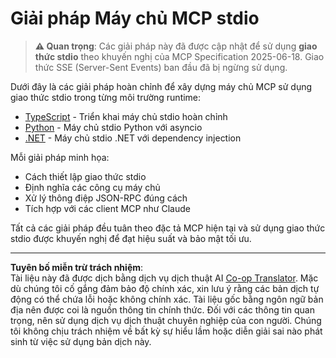 <!--
CO_OP_TRANSLATOR_METADATA:
{
  "original_hash": "e378b47e0361b7a9b0dab7a0306878c8",
  "translation_date": "2025-08-26T20:02:37+00:00",
  "source_file": "03-GettingStarted/05-stdio-server/solution/README.md",
  "language_code": "vi"
}
-->
# Giải pháp Máy chủ MCP stdio

> **⚠️ Quan trọng**: Các giải pháp này đã được cập nhật để sử dụng **giao thức stdio** theo khuyến nghị của MCP Specification 2025-06-18. Giao thức SSE (Server-Sent Events) ban đầu đã bị ngừng sử dụng.

Dưới đây là các giải pháp hoàn chỉnh để xây dựng máy chủ MCP sử dụng giao thức stdio trong từng môi trường runtime:

- [TypeScript](../../../../../03-GettingStarted/05-stdio-server/solution/typescript) - Triển khai máy chủ stdio hoàn chỉnh
- [Python](../../../../../03-GettingStarted/05-stdio-server/solution/python) - Máy chủ stdio Python với asyncio
- [.NET](../../../../../03-GettingStarted/05-stdio-server/solution/dotnet) - Máy chủ stdio .NET với dependency injection

Mỗi giải pháp minh họa:
- Cách thiết lập giao thức stdio
- Định nghĩa các công cụ máy chủ
- Xử lý thông điệp JSON-RPC đúng cách
- Tích hợp với các client MCP như Claude

Tất cả các giải pháp đều tuân theo đặc tả MCP hiện tại và sử dụng giao thức stdio được khuyến nghị để đạt hiệu suất và bảo mật tối ưu.

---

**Tuyên bố miễn trừ trách nhiệm**:  
Tài liệu này đã được dịch bằng dịch vụ dịch thuật AI [Co-op Translator](https://github.com/Azure/co-op-translator). Mặc dù chúng tôi cố gắng đảm bảo độ chính xác, xin lưu ý rằng các bản dịch tự động có thể chứa lỗi hoặc không chính xác. Tài liệu gốc bằng ngôn ngữ bản địa nên được coi là nguồn thông tin chính thức. Đối với các thông tin quan trọng, nên sử dụng dịch vụ dịch thuật chuyên nghiệp của con người. Chúng tôi không chịu trách nhiệm về bất kỳ sự hiểu lầm hoặc diễn giải sai nào phát sinh từ việc sử dụng bản dịch này.